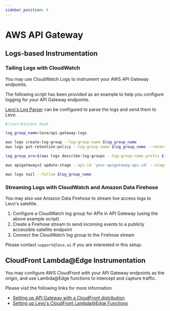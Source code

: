 ```yaml
---
sidebar_position: 6
---
```


# AWS API Gateway

## Logs-based Instrumentation

### Tailing Logs with CloudWatch

You may use CloudWatch Logs to instrument your AWS API Gateway endpoints.

The following script has been provided as an example to help you configure logging for your API Gateway endpoints.

[Levo's Log Parser](/install-log-parsing-sensors) can be configured to parse the logs and send them to Levo.

```bash
#!/usr/bin/env bash

log_group_name=levo/api-gateway-logs

aws logs create-log-group --log-group-name $log_group_name
aws logs put-retention-policy --log-group-name $log_group_name --retention-in-days 7

log_group_arn=$(aws logs describe-log-groups --log-group-name-prefix $log_group_name --query 'logGroups[0].arn' --output text)

aws apigatewayv2 update-stage --api-id 'your-apigateway-api-id' --stage-name '$default' --access-log-settings "DestinationArn=$log_group_arn,"'Format="{\"host\":\"$context.domainName\",\"method\":\"$context.httpMethod\",\"path\":\"$context.path\",\"agent\":\"$context.identity.userAgent\",\"code\":\"$context.status\",\"requestId\":\"$context.requestId\",\"ip\":\"$context.identity.sourceIp\",\"requestTime\":\"$context.requestTime\",\"routeKey\":\"$context.routeKey\",\"protocol\":\"$context.protocol\",\"responseLength\":\"$context.responseLength\"}"'

aws logs tail --follow $log_group_name
```

### Streaming Logs with CloudWatch and Amazon Data Firehose

You may also use Amazon Data Firehose to stream live access logs to Levo's satellite.

1. Configure a CloudWatch log group for APIs in API Gateway (using the above example script)
1. Create a Firehose stream to send incoming events to a publicly accessible satellite endpoint
1. Connect the CloudWatch log group to the Firehose stream

Please contact `support@levo.ai` if you are interested in this setup.

## CloudFront Lambda@Edge Instrumentation

You may configure AWS CloudFront with your API Gateway endpoints as the origin, and use Lambda@Edge functions to intercept and capture traffic.

Please visit the following links for more information

- [Setting up API Gateway with a CloudFront distribution](https://repost.aws/knowledge-center/api-gateway-cloudfront-distribution)
- [Setting up Levo's CloudFront Lambda@Edge Functions](/install-traffic-capture-sensors/aws-cloudfront)
